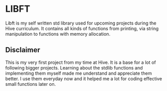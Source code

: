 # LIBFT

Libft is my self written std library used for upcoming projects during the Hive curriculum. It contains all kinds of functions from printing, via string manipulation to functions with memory allocation.

## Disclaimer

This is my very first project from my time at Hive. It is a base for a lot of following bigger projects. Learning about the stdlib functions and implementing them myself made me understand and appreciate them better. I use them everyday now and it helped me a lot for coding effective small functions later on.
